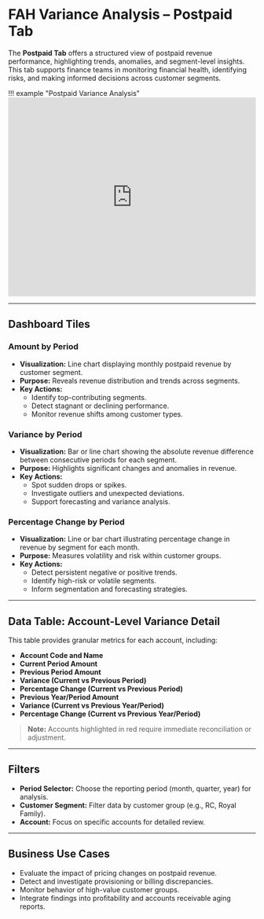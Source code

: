 # FAH Variance Analysis – Postpaid Tab

The **Postpaid Tab** offers a structured view of postpaid revenue performance, highlighting trends, anomalies, and segment-level insights. This tab supports finance teams in monitoring financial health, identifying risks, and making informed decisions across customer segments.

!!! example "Postpaid Variance Analysis"
    <iframe frameborder="0" style="width:100%;height:405px;" src="https://viewer.diagrams.net/?tags=%7B%7D&lightbox=1&highlight=0000ff&edit=_blank&layers=1&nav=1&title=FAH%20Variance%20Analysis.drawio&dark=auto#Uhttps%3A%2F%2Fdrive.google.com%2Fuc%3Fid%3D1jTICB2P4qRS14aOCfZZjp2uEhzHNe8es%26export%3Ddownload"></iframe>

---

## Dashboard Tiles

### Amount by Period

- **Visualization:** Line chart displaying monthly postpaid revenue by customer segment.
- **Purpose:** Reveals revenue distribution and trends across segments.
- **Key Actions:**
  - Identify top-contributing segments.
  - Detect stagnant or declining performance.
  - Monitor revenue shifts among customer types.

### Variance by Period

- **Visualization:** Bar or line chart showing the absolute revenue difference between consecutive periods for each segment.
- **Purpose:** Highlights significant changes and anomalies in revenue.
- **Key Actions:**
  - Spot sudden drops or spikes.
  - Investigate outliers and unexpected deviations.
  - Support forecasting and variance analysis.

### Percentage Change by Period

- **Visualization:** Line or bar chart illustrating percentage change in revenue by segment for each month.
- **Purpose:** Measures volatility and risk within customer groups.
- **Key Actions:**
  - Detect persistent negative or positive trends.
  - Identify high-risk or volatile segments.
  - Inform segmentation and forecasting strategies.

---

## Data Table: Account-Level Variance Detail

This table provides granular metrics for each account, including:

- **Account Code and Name**
- **Current Period Amount**
- **Previous Period Amount**
- **Variance (Current vs Previous Period)**
- **Percentage Change (Current vs Previous Period)**
- **Previous Year/Period Amount**
- **Variance (Current vs Previous Year/Period)**
- **Percentage Change (Current vs Previous Year/Period)**

> **Note:** Accounts highlighted in red require immediate reconciliation or adjustment.

---

## Filters

- **Period Selector:** Choose the reporting period (month, quarter, year) for analysis.
- **Customer Segment:** Filter data by customer group (e.g., RC, Royal Family).
- **Account:** Focus on specific accounts for detailed review.

---

## Business Use Cases

- Evaluate the impact of pricing changes on postpaid revenue.
- Detect and investigate provisioning or billing discrepancies.
- Monitor behavior of high-value customer groups.
- Integrate findings into profitability and accounts receivable aging reports.
